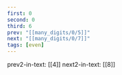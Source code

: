 ```yaml
---
first: 0
second: 0
third: 6
prev: "[[many_digits/0/5]]"
next: "[[many_digits/0/7]]"
tags: [even]
---
```

prev2-in-text: [[4]]
next2-in-text: [[8]]

